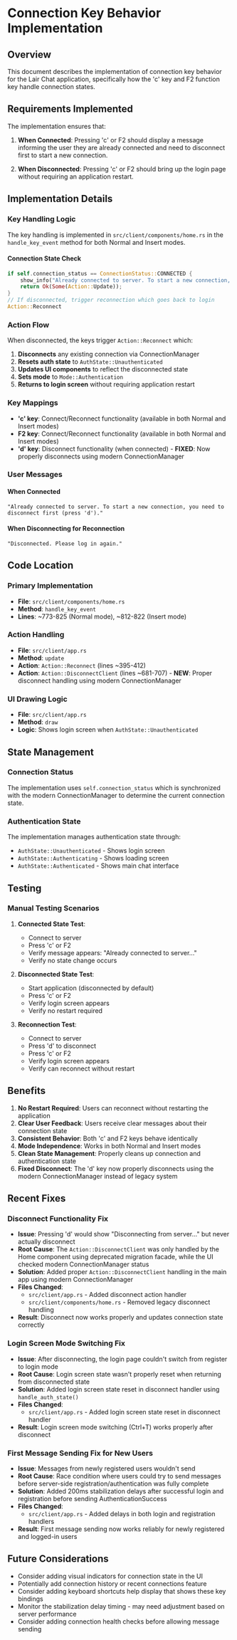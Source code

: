 # Connection Key Behavior Implementation

## Overview

This document describes the implementation of connection key behavior for the Lair Chat application, specifically how the 'c' key and F2 function key handle connection states.

## Requirements Implemented

The implementation ensures that:

1. **When Connected**: Pressing 'c' or F2 should display a message informing the user they are already connected and need to disconnect first to start a new connection.

2. **When Disconnected**: Pressing 'c' or F2 should bring up the login page without requiring an application restart.

## Implementation Details

### Key Handling Logic

The key handling is implemented in `src/client/components/home.rs` in the `handle_key_event` method for both Normal and Insert modes.

#### Connection State Check

```rust
if self.connection_status == ConnectionStatus::CONNECTED {
    show_info("Already connected to server. To start a new connection, you need to disconnect first (press 'd').");
    return Ok(Some(Action::Update));
}
// If disconnected, trigger reconnection which goes back to login
Action::Reconnect
```

### Action Flow

When disconnected, the keys trigger `Action::Reconnect` which:

1. **Disconnects** any existing connection via ConnectionManager
2. **Resets auth state** to `AuthState::Unauthenticated`
3. **Updates UI components** to reflect the disconnected state
4. **Sets mode** to `Mode::Authentication`
5. **Returns to login screen** without requiring application restart

### Key Mappings

- **'c' key**: Connect/Reconnect functionality (available in both Normal and Insert modes)
- **F2 key**: Connect/Reconnect functionality (available in both Normal and Insert modes)
- **'d' key**: Disconnect functionality (when connected) - **FIXED**: Now properly disconnects using modern ConnectionManager

### User Messages

#### When Connected
```
"Already connected to server. To start a new connection, you need to disconnect first (press 'd')."
```

#### When Disconnecting for Reconnection
```
"Disconnected. Please log in again."
```

## Code Location

### Primary Implementation
- **File**: `src/client/components/home.rs`
- **Method**: `handle_key_event`
- **Lines**: ~773-825 (Normal mode), ~812-822 (Insert mode)

### Action Handling
- **File**: `src/client/app.rs`
- **Method**: `update`
- **Action**: `Action::Reconnect` (lines ~395-412)
- **Action**: `Action::DisconnectClient` (lines ~681-707) - **NEW**: Proper disconnect handling using modern ConnectionManager

### UI Drawing Logic
- **File**: `src/client/app.rs`
- **Method**: `draw`
- **Logic**: Shows login screen when `AuthState::Unauthenticated`

## State Management

### Connection Status
The implementation uses `self.connection_status` which is synchronized with the modern ConnectionManager to determine the current connection state.

### Authentication State
The implementation manages authentication state through:
- `AuthState::Unauthenticated` - Shows login screen
- `AuthState::Authenticating` - Shows loading screen
- `AuthState::Authenticated` - Shows main chat interface

## Testing

### Manual Testing Scenarios

1. **Connected State Test**:
   - Connect to server
   - Press 'c' or F2
   - Verify message appears: "Already connected to server..."
   - Verify no state change occurs

2. **Disconnected State Test**:
   - Start application (disconnected by default)
   - Press 'c' or F2
   - Verify login screen appears
   - Verify no restart required

3. **Reconnection Test**:
   - Connect to server
   - Press 'd' to disconnect
   - Press 'c' or F2
   - Verify login screen appears
   - Verify can reconnect without restart

## Benefits

1. **No Restart Required**: Users can reconnect without restarting the application
2. **Clear User Feedback**: Users receive clear messages about their connection state
3. **Consistent Behavior**: Both 'c' and F2 keys behave identically
4. **Mode Independence**: Works in both Normal and Insert modes
5. **Clean State Management**: Properly cleans up connection and authentication state
6. **Fixed Disconnect**: The 'd' key now properly disconnects using the modern ConnectionManager instead of legacy system

## Recent Fixes

### Disconnect Functionality Fix
- **Issue**: Pressing 'd' would show "Disconnecting from server..." but never actually disconnect
- **Root Cause**: The `Action::DisconnectClient` was only handled by the Home component using deprecated migration facade, while the UI checked modern ConnectionManager status
- **Solution**: Added proper `Action::DisconnectClient` handling in the main app using modern ConnectionManager
- **Files Changed**: 
  - `src/client/app.rs` - Added disconnect action handler
  - `src/client/components/home.rs` - Removed legacy disconnect handling
- **Result**: Disconnect now works properly and updates connection state correctly

### Login Screen Mode Switching Fix
- **Issue**: After disconnecting, the login page couldn't switch from register to login mode
- **Root Cause**: Login screen state wasn't properly reset when returning from disconnected state
- **Solution**: Added login screen state reset in disconnect handler using `handle_auth_state()`
- **Files Changed**: 
  - `src/client/app.rs` - Added login screen state reset in disconnect handler
- **Result**: Login screen mode switching (Ctrl+T) works properly after disconnect

### First Message Sending Fix for New Users
- **Issue**: Messages from newly registered users wouldn't send 
- **Root Cause**: Race condition where users could try to send messages before server-side registration/authentication was fully complete
- **Solution**: Added 200ms stabilization delays after successful login and registration before sending AuthenticationSuccess
- **Files Changed**: 
  - `src/client/app.rs` - Added delays in both login and registration handlers
- **Result**: First message sending now works reliably for newly registered and logged-in users

## Future Considerations

- Consider adding visual indicators for connection state in the UI
- Potentially add connection history or recent connections feature
- Consider adding keyboard shortcuts help display that shows these key bindings
- Monitor the stabilization delay timing - may need adjustment based on server performance
- Consider adding connection health checks before allowing message sending